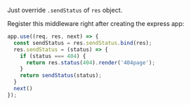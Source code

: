 Just override `.sendStatus` of `res` object.

Register this middleware right after creating the express app:

```js
app.use((req, res, next) => {
  const sendStatus = res.sendStatus.bind(res);
  res.sendStatus = (status) => {
    if (status === 404) {
      return res.status(404).render('404page');
    }
    return sendStatus(status);
  }
  next()
});
```
